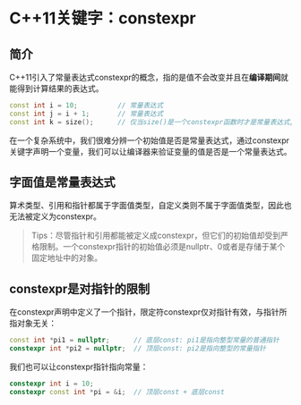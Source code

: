 # C++11关键字：constexpr

## 简介

C++11引入了常量表达式constexpr的概念，指的是值不会改变并且在**编译期间**就能得到计算结果的表达式。

```c++
const int i = 10;          // 常量表达式
const int j = i + 1;       // 常量表达式
const int k = size();      // 仅当size()是一个constexpr函数时才是常量表达式, 运行时才能获得具体值就不是常量表达式
```

在一个复杂系统中，我们很难分辨一个初始值是否是常量表达式，通过constexpr关键字声明一个变量，我们可以让编译器来验证变量的值是否是一个常量表达式。

## 字面值是常量表达式

算术类型、引用和指针都属于字面值类型，自定义类则不属于字面值类型，因此也无法被定义为constexpr。

> Tips：尽管指针和引用都能被定义成constexpr，但它们的初始值却受到严格限制。一个constexpr指针的初始值必须是nullptr、0或者是存储于某个固定地址中的对象。

## constexpr是对指针的限制

在constexpr声明中定义了一个指针，限定符constexpr仅对指针有效，与指针所指对象无关：

```c++
const int *pi1 = nullptr;      // 底层const: pi1是指向整型常量的普通指针
constexpr int *pi2 = nullptr;  // 顶层const: pi2是指向整型的常量指针
```

我们也可以让constexpr指针指向常量：

```c++
constexpr int i = 10;
constexpr const int *pi = &i;  // 顶层const + 底层const 
```

